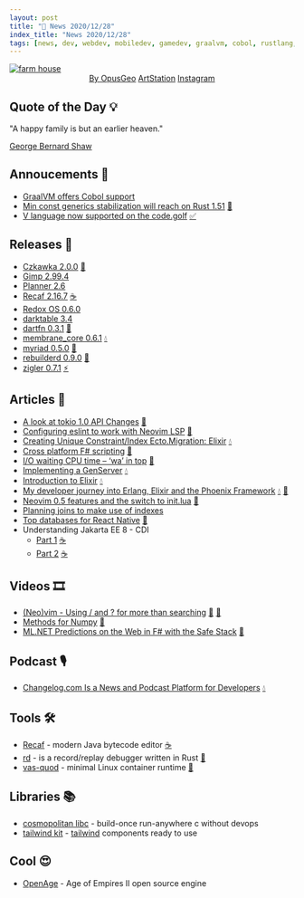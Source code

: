 ```yaml
---
layout: post
title: "📜 News 2020/12/28"
index_title: "News 2020/12/28"
tags: [news, dev, webdev, mobiledev, gamedev, graalvm, cobol, rustlang, vlang, gimp, java, dartlang, elixir, dotnet, fsharp, linux, erlang, vim, neovim, jakarta, python, ziglang, sql, reactnative, css, tailwindcss]
---
```


<a href="https://daily-tech-news.github.io/2020/12/28/news.html">
  <img src="https://user-images.githubusercontent.com/430272/103243822-d88cc600-4939-11eb-849a-4a69d19f4181.jpg"
     alt="farm house"
     class="image">
</a>

<div style="text-align:center">
   <a href="https://www.reddit.com/user/OpusGeo/">By OpusGeo</a>
   <a href="https://www.artstation.com/opusgeo">ArtStation</a>
   <a href="https://www.instagram.com/opusgeo">Instagram</a>
</div>

## Quote of the Day 💡

"A happy family is but an earlier heaven."

[George Bernard Shaw](https://en.wikipedia.org/wiki/George_Bernard_Shaw)

## Annoucements 🥁

- [GraalVM offers Cobol support](https://www.infoq.com/news/2020/12/graalvm-cobol/)
- [Min const generics stabilization will reach on Rust 1.51](https://github.com/rust-lang/rust/pull/79135) [🦀](https://www.rust-lang.org "#rust")
- [V language now supported on the code.golf](https://code.golf/recent/v) [✅](https://vlang.io "#vlang")

## Releases 🥳

- [Czkawka 2.0.0](https://github.com/qarmin/czkawka/releases/tag/2.0.0) [🦀](https://www.rust-lang.org "#rust")
- [Gimp 2.99.4](https://www.gimp.org/news/2020/12/25/gimp-2-99-4-released/)
- [Planner 2.6](https://useplanner.com/release/2020/12/24/merry-christmas-everyone-planner-2-6-is-here/)
- [Recaf 2.16.7](https://github.com/Col-E/Recaf/releases/tag/2.16.7) [☕️](https://www.java.com "#java")
- [Redox OS 0.6.0](https://www.redox-os.org/news/release-0.6.0/)
- [darktable 3.4](https://www.darktable.org/2020/12/darktable-3-4/)
- [dartfn 0.3.1](https://github.com/GoogleCloudPlatform/functions-framework-dart) [🎯](https://dart.dev "#dartlang")
- [membrane_core 0.6.1](https://github.com/membraneframework/membrane_core/releases/tag/v0.6.1) [💧](https://elixir-lang.org "#elixirlang")
- [myriad 0.5.0](https://github.com/MoiraeSoftware/myriad/releases/tag/v0.5.0) [🔷](https://fsharp.org "#fsharp #dotnet")
- [rebuilderd 0.9.0](https://github.com/kpcyrd/rebuilderd/releases/tag/v0.9.0) [🦀](https://www.rust-lang.org "#rust")
- [zigler 0.7.1](https://twitter.com/DNAutics/status/1342006701948456960) [⚡️](https://ziglang.org "#ziglang")

## Articles 📜

- [A look at tokio 1.0 API Changes](https://leshow.github.io/post/udp_tokio_1_0/) [🦀](https://www.rust-lang.org "#rust")
- [Configuring eslint to work with Neovim LSP](https://phelipetls.github.io/posts/configuring-eslint-to-work-with-neovim-lsp/) [🍃](https://neovim.io "#neovim")
- [Creating Unique Constraint/Index Ecto.Migration: Elixir](https://alvinrapada.medium.com/creating-unique-constraint-index-ecto-migration-elixir-37146722e593) [💧](https://elixir-lang.org "#elixirlang")
- [Cross platform F# scripting](https://phillipcarter.dev/posts/cross-platform-fsharp-scripting.html) [🔷](https://fsharp.org "#fsharp #dotnet")
- [I/O waiting CPU time – ‘wa’ in top](https://blog.ycrash.io/2020/11/28/i-o-waiting-cpu-time-wa-in-top/) [🐧](https://www.linux.org "#linux")
- [Implementing a GenServer](https://apboobalan.medium.com/implementing-a-genserver-50fad4320422) [💧](https://elixir-lang.org "#elixirlang")
- [Introduction to Elixir](https://dev.to/serokell/introduction-to-elixir-1gm0) [💧](https://elixir-lang.org "#elixirlang")
- [My developer journey into Erlang, Elixir and the Phoenix Framework](https://evomedia.medium.com/my-developer-journey-into-erlang-elixir-and-the-phoenix-framework-dd5db12df95f) [💧](https://elixir-lang.org "#elixirlang") [📡](https://www.erlang.org "#erlang")
- [Neovim 0.5 features and the switch to init.lua](https://oroques.dev/notes/neovim-init/) [🍃](https://neovim.io "#neovim")
- [Planning joins to make use of indexes](https://www.dolthub.com/blog/2020-12-28-join-planning/)
- [Top databases for React Native](https://www.mindinventory.com/blog/top-react-native-databases/) [🔶](https://www.ecma-international.org "#javascript")
- Understanding Jakarta EE 8 - CDI 
  - [Part 1](https://dzone.com/articles/understanding-jarkarta-ee-8-cdi-part-1) [☕️](https://www.java.com "#java")
  - [Part 2](https://dzone.com/articles/understanding-jakarta-ee-8-cdi-part-2-qualifying-your-beans) [☕️](https://www.java.com "#java")

## Videos 🎞

- [(Neo)vim - Using / and ? for more than searching](https://www.youtube.com/watch?v=ekjzz_LBbR0) [🍃](https://www.vim.org "#vim") [🍃](https://neovim.io "#neovim")
- [Methods for Numpy](https://www.youtube.com/watch?v=UUrvn0Dc6S4) [🐍](https://www.python.org "#python")
- [ML.NET Predictions on the Web in F# with the Safe Stack](https://www.youtube.com/watch?v=yM6gjErsPT0) [🔷](https://fsharp.org "#fsharp #dotnet")

## Podcast 🎙

- [Changelog.com Is a News and Podcast Platform for Developers](https://runninginproduction.com/podcast/63-changelog-is-a-news-and-podcast-platform-for-developers) [💧](https://elixir-lang.org "#elixirlang")

## Tools 🛠

- [Recaf](https://github.com/Col-E/Recaf) - modern Java bytecode editor [☕️](https://www.java.com "#java")
- [rd](https://github.com/sidkshatriya/rd) - is a record/replay debugger written in Rust [🦀](https://www.rust-lang.org "#rust")
- [vas-quod](https://github.com/flouthoc/vas-quod) - minimal Linux container runtime [🐧](https://www.linux.org "#linux")

## Libraries 📚

- [cosmopolitan libc](https://justine.lol/cosmopolitan/index.html) - build-once run-anywhere c without devops
- [tailwind kit](https://www.tailwind-kit.com/) - [tailwind](https://tailwindcss.com) components ready to use

## Cool 😍

- [OpenAge](https://github.com/SFTtech/openage) - Age of Empires II open source engine


